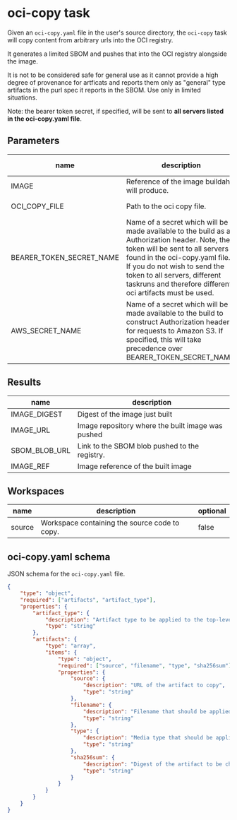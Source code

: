 # oci-copy task

Given an `oci-copy.yaml` file in the user's source directory, the `oci-copy` task will copy content from arbitrary urls into the OCI registry.

It generates a limited SBOM and pushes that into the OCI registry alongside the image.

It is not to be considered safe for general use as it cannot provide a high degree of provenance for artficats and reports them only as "general" type artifacts in the purl spec it reports in the SBOM. Use only in limited situations.

Note: the bearer token secret, if specified, will be sent to **all servers listed in the oci-copy.yaml file**.

## Parameters
|name|description|default value|required|
|---|---|---|---|
|IMAGE|Reference of the image buildah will produce.||true|
|OCI_COPY_FILE|Path to the oci copy file.|./oci-copy.yaml|false|
|BEARER_TOKEN_SECRET_NAME|Name of a secret which will be made available to the build as an Authorization header. Note, the token will be sent to all servers found in the oci-copy.yaml file. If you do not wish to send the token to all servers, different taskruns and therefore different oci artifacts must be used.|"does-not-exist"|false|
|AWS_SECRET_NAME|Name of a secret which will be made available to the build to construct Authorization headers for requests to Amazon S3. If specified, this will take precedence over BEARER_TOKEN_SECRET_NAME.|does-not-exist|false|


## Results
|name|description|
|---|---|
|IMAGE_DIGEST|Digest of the image just built|
|IMAGE_URL|Image repository where the built image was pushed|
|SBOM_BLOB_URL|Link to the SBOM blob pushed to the registry.|
|IMAGE_REF|Image reference of the built image|

## Workspaces
|name|description|optional|
|---|---|---|
|source|Workspace containing the source code to copy.|false|

## oci-copy.yaml schema
JSON schema for the `oci-copy.yaml` file.

```json
{
    "type": "object",
    "required": ["artifacts", "artifact_type"],
    "properties": {
        "artifact_type": {
            "description": "Artifact type to be applied to the top-level OCI artifact, i.e. `application/x-mlmodel`",
            "type": "string"
        },
        "artifacts": {
            "type": "array",
            "items": {
                "type": "object",
                "required": ["source", "filename", "type", "sha256sum"],
                "properties": {
                    "source": {
                        "description": "URL of the artifact to copy",
                        "type": "string"
                    },
                    "filename": {
                        "description": "Filename that should be applied to the artifact in the OCI registry",
                        "type": "string"
                    },
                    "type": {
                        "description": "Media type that should be applied to the artifact in the OCI registry",
                        "type": "string"
                    },
                    "sha256sum": {
                        "description": "Digest of the artifact to be checked before copy",
                        "type": "string"
                    }
                }
            }
        }
    }
}
```
